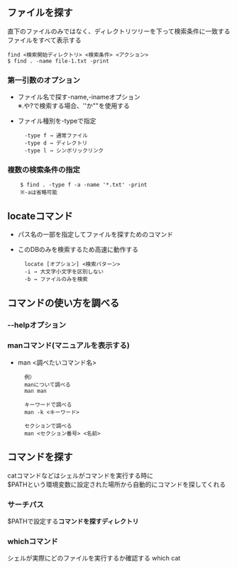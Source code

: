 ## ファイルを探す

直下のファイルのみではなく、ディレクトリツリーを下って検索条件に一致するファイルをすべて表示する

    find <検索開始ディレクトリ> <検索条件> <アクション>
    $ find . -name file-1.txt -print

### 第一引数のオプション
- ファイル名で探す-name,-inameオプション  
※.や?で検索する場合、''か""を使用する

- ファイル種別を-typeで指定

        -type f → 通常ファイル
        -type d → ディレクトリ
        -type l → シンボリックリンク

### 複数の検索条件の指定
        $ find . -type f -a -name '*.txt' -print
        ※-aは省略可能

## locateコマンド
- パス名の一部を指定してファイルを探すためのコマンド
- このDBのみを検索するため高速に動作する

        locate [オプション] <検索パターン>
        -i → 大文字小文字を区別しない
        -b → ファイルのみを検索

## コマンドの使い方を調べる

### --helpオプション

### manコマンド(マニュアルを表示する)
- man <調べたいコマンド名>

        例）
        manについて調べる
        man man
        
        キーワードで調べる
        man -k <キーワード>
        
        セクションで調べる
        man <セクション番号> <名前>


## コマンドを探す
catコマンドなどはシェルがコマンドを実行する時に  
$PATHという環境変数に設定された場所から自動的にコマンドを探してくれる

### サーチパス
$PATHで設定する**コマンドを探すディレクトリ**

### whichコマンド
シェルが実際にどのファイルを実行するか確認する
        which cat
